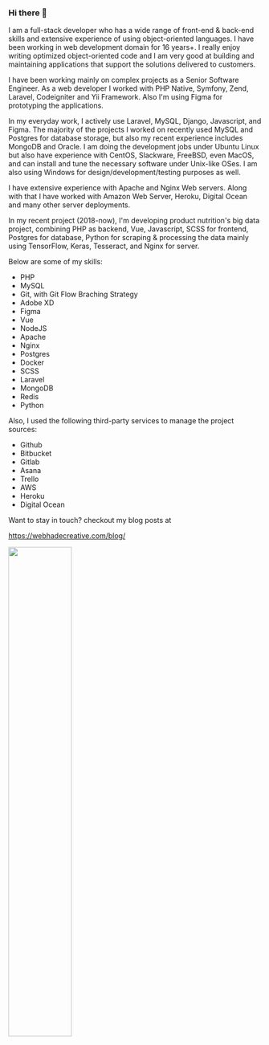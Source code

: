 ### Hi there 👋

I am a full-stack developer who has a wide range of front-end & back-end skills and extensive experience of using object-oriented languages. I have been working in web development domain for 16 years+. I really enjoy writing optimized object-oriented code and I am very good at building and maintaining applications that support the solutions delivered to customers.

I have been working mainly on complex projects as a Senior Software Engineer. As a web developer I worked with PHP Native, Symfony, Zend, Laravel, Codeigniter and Yii Framework. Also I'm using Figma for prototyping the applications.

In my everyday work, I actively use Laravel, MySQL, Django, Javascript, and Figma. The majority of the projects I worked on recently used MySQL and Postgres for database storage, but also my recent experience includes MongoDB and Oracle. I am doing the development jobs under Ubuntu Linux but also have experience with CentOS, Slackware, FreeBSD, even MacOS, and can install and tune the necessary software under Unix-like OSes. I am also using Windows for design/development/testing purposes as well.

I have extensive experience with Apache and Nginx Web servers. Along with that I have worked with Amazon Web Server, Heroku, Digital Ocean and many other server deployments.

In my recent project (2018-now), I'm developing product nutrition's big data project, combining PHP as backend, Vue, Javascript, SCSS for frontend, Postgres for database, Python for scraping & processing the data mainly using TensorFlow, Keras, Tesseract, and Nginx for server.

Below are some of my skills:
- PHP
- MySQL
- Git, with Git Flow Braching Strategy
- Adobe XD
- Figma
- Vue
- NodeJS
- Apache
- Nginx
- Postgres
- Docker
- SCSS
- Laravel
- MongoDB
- Redis
- Python

Also, I used the following third-party services to manage the project sources:
- Github
- Bitbucket
- Gitlab
- Asana
- Trello
- AWS
- Heroku
- Digital Ocean

Want to stay in touch? checkout my blog posts at

https://webhadecreative.com/blog/

<img width="50%" src="https://github-readme-stats.vercel.app/api/top-langs/?username=inuvalogic&theme=noctis_minimus&hide=css%2Chtml&layout=compact" />

<!--
**inuvalogic/inuvalogic** is a ✨ _special_ ✨ repository because its `README.md` (this file) appears on your GitHub profile.

Here are some ideas to get you started:

- 🔭 I’m currently working on ...
- 🌱 I’m currently learning ...
- 👯 I’m looking to collaborate on ...
- 🤔 I’m looking for help with ...
- 💬 Ask me about ...
- 📫 How to reach me: ...
- 😄 Pronouns: ...
- ⚡ Fun fact: ...
-->

